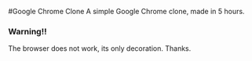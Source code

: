#Google Chrome Clone
A simple Google Chrome clone, made in 5 hours.

### Warning!!
The browser does not work, its only decoration. Thanks.
